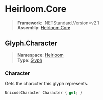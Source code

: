# Heirloom.Core

> **Framework**: .NETStandard,Version=v2.1  
> **Assembly**: [Heirloom.Core][0]  

## Glyph.Character

> **Namespace**: [Heirloom][0]  
> **Type**: [Glyph][1]  

### Character

Gets the character this glyph represents.

```cs
UnicodeCharacter Character { get; }
```

[0]: ../Heirloom.Core.md
[1]: Heirloom.Glyph.md

